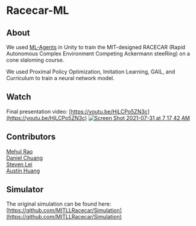 # Racecar-ML

## About
We used [ML-Agents](https://github.com/Unity-Technologies/ml-agents) in Unity to train the MIT-designed RACECAR (Rapid Autonomous Complex Environment Competing Ackermann steeRing) on a cone slaloming course.

We used Proximal Policy Optimization, Imitation Learning, GAIL, and Curriculum to train a neural network model.

## Watch
Final presentation video: [https://youtu.be/HjLCPo5ZN3c](https://youtu.be/HjLCPo5ZN3c)
[![Screen Shot 2021-07-31 at 7 17 42 AM](https://user-images.githubusercontent.com/45211793/127763137-83aae708-2210-4527-bc2b-43eebfe8d53d.png)](https://www.youtube.com/watch?v=HjLCPo5ZN3c&t=11s&ab_channel=DanielChuang)

## Contributors
[Mehul Rao](https://github.com/mehulrao)  
[Daniel Chuang](https://github.com/daniel-chuang)  
[Steven Lei](https://github.com/stevensll)  
[Austin Huang](https://github.com/ashuang1)  

## Simulator
The original simulation can be found here: [https://github.com/MITLLRacecar/Simulation](https://github.com/MITLLRacecar/Simulation)
